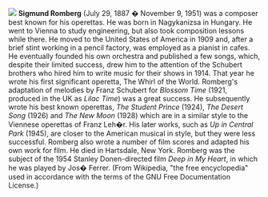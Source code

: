 ![](/sromberg.jpg)
**Sigmund Romberg** (July 29, 1887 � November 9, 1951) was a composer best known for his operettas. He was born in Nagykanizsa in Hungary. He went to Vienna to study engineering, but also took composition lessons while there. He moved to the United States of America in 1909 and, after a brief stint working in a pencil factory, was employed as a pianist in cafes. He eventually founded his own orchestra and published a few songs, which, despite their limited success, drew him to the attention of the Schubert brothers who hired him to write music for their shows in 1914. That year he wrote his first significant operetta, The Whirl of the World. 
Romberg's adaptation of melodies by Franz Schubert for *Blossom Time* (1921, produced in the UK as *Lilac Time*) was a great success. He subsequently wrote his best known operettas, *The Student Prince* (1924), *The Desert Song* (1926) and *The New Moon* (1928) which are in a similar style to the Viennese operettas of Franz Leh�r. His later works, such as *Up in Central Park* (1945), are closer to the American musical in style, but they were less successful.
Romberg also wrote a number of film scores and adapted his own work for film. He died in Hartsdale, New York. Romberg was the subject of the 1954 Stanley Donen-directed film *Deep in My Heart*, in which he was played by Jos� Ferrer. (From Wikipedia, "the free encyclopedia" used in accordance with the terms of the GNU Free Documentation License.)


 
